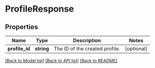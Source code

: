 # ProfileResponse

## Properties
Name | Type | Description | Notes
------------ | ------------- | ------------- | -------------
**profile_id** | **string** | The ID of the created profile. | [optional] 

[[Back to Model list]](../README.md#documentation-for-models) [[Back to API list]](../README.md#documentation-for-api-endpoints) [[Back to README]](../README.md)


